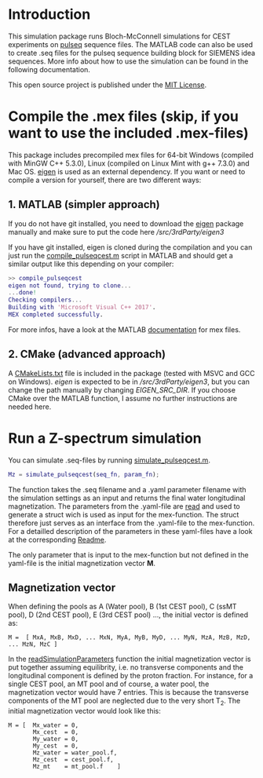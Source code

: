 # Introduction
This simulation package runs Bloch-McConnell simulations for CEST experiments on [pulseq](http://pulseq.github.io/) sequence files. The MATLAB code can also be used to create .seq files for the pulseq sequence building block for SIEMENS idea sequences. More info about how to use the simulation can be found in the following documentation.

This open source project is published under the [MIT License](../LICENSE).

# Compile the .mex files (skip, if you want to use the included .mex-files)
This package includes precompiled mex files for 64-bit Windows (compiled with MinGW C++ 5.3.0), Linux (compiled on Linux Mint with g++ 7.3.0) and Mac OS.
[eigen](https://gitlab.com/libeigen/eigen/) is used as an external dependency.
If you want or need to compile a version for yourself, there are two different ways:
## 1. MATLAB (simpler approach)

If you do not have git installed, you need to download the [eigen](https://gitlab.com/libeigen/eigen/) package manually and make sure to put the code here */src/3rdParty/eigen3*


 If you have git installed, eigen is cloned during the compilation and you can just run the [compile_pulseqcest.m](compile_pulseqcest.m) script in MATLAB and should get a similar output like this depending on your compiler: 

```Matlab
>> compile_pulseqcest
eigen not found, trying to clone...
...done!
Checking compilers...
Building with 'Microsoft Visual C++ 2017'.
MEX completed successfully.
```

For more infos, have a look at the MATLAB [documentation](https://mathworks.com/help/matlab/call-mex-files-1.html) for mex files.

## 2. CMake (advanced approach)
A [CMakeLists.txt](src/CMakeLists.txt) file is included in the package (tested with MSVC and GCC on Windows). *eigen* is expected to be in */src/3rdParty/eigen3*, but you can change the path manually by changing *EIGEN_SRC_DIR*. If you choose CMake over the MATLAB function, I assume no further instructions are needed here.

# Run a Z-spectrum simulation

You can simulate .seq-files by running [simulate_pulseqcest.m](simulate_pulseqcest.m).

```Matlab
Mz = simulate_pulseqcest(seq_fn, param_fn);
```

The function takes the .seq filename and a .yaml parameter filename with the simulation settings as an input and returns the final water longitudinal magnetization.
The parameters from the .yaml-file are [read](readSimulationParameters.m) and used to generate a struct wich is used as input for the mex-function. The struct therefore just serves as an interface from the .yaml-file to the mex-function. For a detailled description of the parameters in these yaml-files have a look at the corresponding [Readme](../examples/Readme.md#yaml-parameter-files). 

The only parameter that is input to the mex-function but not defined in the yaml-file is the initial magnetization vector **M**.


## Magnetization vector

When defining the pools as A (Water pool), B (1st CEST pool), C (ssMT pool), D (2nd CEST pool), E (3rd CEST pool) ..., the initial vector is defined as:

```
M =  [ MxA, MxB, MxD, ... MxN, MyA, MyB, MyD, ... MyN, MzA, MzB, MzD, ... MzN, MzC ]
```

In the [readSimulationParameters](readSimulationParameters.m) function the initial magnetization vector is put together assuming equilibrity, i.e. no transverse components and the longitudinal component is defined by the proton fraction. For instance, for a single CEST pool, an MT pool and of course, a water pool, the magnetization vector would have 7 entries. This is because the transverse components of the MT pool are neglected due to the very short T<sub>2</sub>. The initial magnetization vector would look like this:

```
M = [  Mx_water = 0,
       Mx_cest  = 0,
       My_water = 0,
       My_cest  = 0,
       Mz_water = water_pool.f,
       Mz_cest  = cest_pool.f,
       Mz_mt    = mt_pool.f    ]
```

